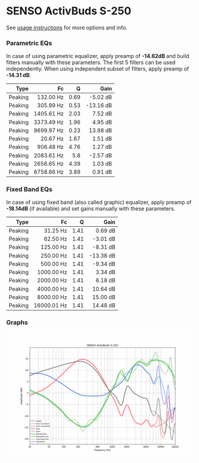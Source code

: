 # SENSO ActivBuds S-250
See [usage instructions](https://github.com/jaakkopasanen/AutoEq#usage) for more options and info.

### Parametric EQs
In case of using parametric equalizer, apply preamp of **-14.62dB** and build filters manually
with these parameters. The first 5 filters can be used independently.
When using independent subset of filters, apply preamp of **-14.31 dB**.

| Type    | Fc         |    Q | Gain      |
|--------:|-----------:|-----:|----------:|
| Peaking | 132.00 Hz  | 0.69 | -5.02 dB  |
| Peaking | 305.99 Hz  | 0.53 | -13.16 dB |
| Peaking | 1405.61 Hz | 2.03 | 7.52 dB   |
| Peaking | 3373.49 Hz | 1.96 | 4.95 dB   |
| Peaking | 9699.97 Hz | 0.23 | 13.98 dB  |
| Peaking | 20.67 Hz   | 1.67 | 1.51 dB   |
| Peaking | 906.48 Hz  | 4.76 | 1.27 dB   |
| Peaking | 2083.61 Hz | 5.8  | -2.57 dB  |
| Peaking | 2656.65 Hz | 4.39 | 1.03 dB   |
| Peaking | 6758.66 Hz | 3.89 | 0.91 dB   |

### Fixed Band EQs
In case of using fixed band (also called graphic) equalizer, apply preamp of **-18.14dB**
(if available) and set gains manually with these parameters.

| Type    | Fc          |    Q | Gain      |
|--------:|------------:|-----:|----------:|
| Peaking | 31.25 Hz    | 1.41 | 0.69 dB   |
| Peaking | 62.50 Hz    | 1.41 | -3.01 dB  |
| Peaking | 125.00 Hz   | 1.41 | -8.31 dB  |
| Peaking | 250.00 Hz   | 1.41 | -13.38 dB |
| Peaking | 500.00 Hz   | 1.41 | -9.34 dB  |
| Peaking | 1000.00 Hz  | 1.41 | 3.34 dB   |
| Peaking | 2000.00 Hz  | 1.41 | 6.18 dB   |
| Peaking | 4000.00 Hz  | 1.41 | 10.64 dB  |
| Peaking | 8000.00 Hz  | 1.41 | 15.00 dB  |
| Peaking | 16000.01 Hz | 1.41 | 14.48 dB  |

### Graphs
![](./SENSO%20ActivBuds%20S-250.png)